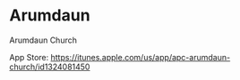 # Arumdaun
Arumdaun Church

App Store:
https://itunes.apple.com/us/app/apc-arumdaun-church/id1324081450

